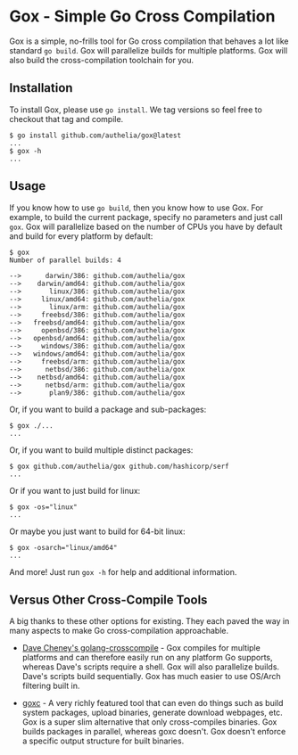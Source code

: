 # Gox - Simple Go Cross Compilation

Gox is a simple, no-frills tool for Go cross compilation that behaves a
lot like standard `go build`. Gox will parallelize builds for multiple
platforms. Gox will also build the cross-compilation toolchain for you.

## Installation

To install Gox, please use `go install`. We tag versions so feel free to
checkout that tag and compile.

```
$ go install github.com/authelia/gox@latest
...
$ gox -h
...
```

## Usage

If you know how to use `go build`, then you know how to use Gox. For
example, to build the current package, specify no parameters and just
call `gox`. Gox will parallelize based on the number of CPUs you have
by default and build for every platform by default:

```
$ gox
Number of parallel builds: 4

-->      darwin/386: github.com/authelia/gox
-->    darwin/amd64: github.com/authelia/gox
-->       linux/386: github.com/authelia/gox
-->     linux/amd64: github.com/authelia/gox
-->       linux/arm: github.com/authelia/gox
-->     freebsd/386: github.com/authelia/gox
-->   freebsd/amd64: github.com/authelia/gox
-->     openbsd/386: github.com/authelia/gox
-->   openbsd/amd64: github.com/authelia/gox
-->     windows/386: github.com/authelia/gox
-->   windows/amd64: github.com/authelia/gox
-->     freebsd/arm: github.com/authelia/gox
-->      netbsd/386: github.com/authelia/gox
-->    netbsd/amd64: github.com/authelia/gox
-->      netbsd/arm: github.com/authelia/gox
-->       plan9/386: github.com/authelia/gox
```

Or, if you want to build a package and sub-packages:

```
$ gox ./...
...
```

Or, if you want to build multiple distinct packages:

```
$ gox github.com/authelia/gox github.com/hashicorp/serf
...
```

Or if you want to just build for linux:

```
$ gox -os="linux"
...
```

Or maybe you just want to build for 64-bit linux:

```
$ gox -osarch="linux/amd64"
...
```

And more! Just run `gox -h` for help and additional information.

## Versus Other Cross-Compile Tools

A big thanks to these other options for existing. They each paved the
way in many aspects to make Go cross-compilation approachable.

* [Dave Cheney's golang-crosscompile](https://github.com/davecheney/golang-crosscompile) -
  Gox compiles for multiple platforms and can therefore easily run on
  any platform Go supports, whereas Dave's scripts require a shell. Gox
  will also parallelize builds. Dave's scripts build sequentially. Gox has
  much easier to use OS/Arch filtering built in.

* [goxc](https://github.com/laher/goxc) -
  A very richly featured tool that can even do things such as build system
  packages, upload binaries, generate download webpages, etc. Gox is a
  super slim alternative that only cross-compiles binaries. Gox builds packages in parallel, whereas
  goxc doesn't. Gox doesn't enforce a specific output structure for built
  binaries.

